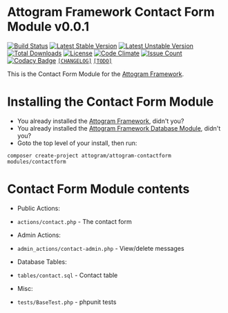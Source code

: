 # Attogram Framework Contact Form Module v0.0.1

[![Build Status](https://travis-ci.org/attogram/attogram-contactform.svg?branch=master)](https://travis-ci.org/attogram/attogram-contactform)
[![Latest Stable Version](https://poser.pugx.org/attogram/attogram-contactform/v/stable)](https://packagist.org/packages/attogram/attogram-contactform)
[![Latest Unstable Version](https://poser.pugx.org/attogram/attogram-contactform/v/unstable)](https://packagist.org/packages/attogram/attogram-contactform)
[![Total Downloads](https://poser.pugx.org/attogram/attogram-contactform/downloads)](https://packagist.org/packages/attogram/attogram-contactform)
[![License](https://poser.pugx.org/attogram/attogram-contactform/license)](https://github.com/attogram/attogram-contactform/blob/master/LICENSE.md)
[![Code Climate](https://codeclimate.com/github/attogram/attogram-contactform/badges/gpa.svg)](https://codeclimate.com/github/attogram/attogram-contactform)
[![Issue Count](https://codeclimate.com/github/attogram/attogram-contactform/badges/issue_count.svg)](https://codeclimate.com/github/attogram/attogram-contactform)
[![Codacy Badge](https://api.codacy.com/project/badge/Grade/ccc7d8a823254176bed3976cfa3bb2a6)](https://www.codacy.com/app/attogram-project/attogram-contactform?utm_source=github.com&amp;utm_medium=referral&amp;utm_content=attogram/attogram-contactform&amp;utm_campaign=Badge_Grade)
[`[CHANGELOG]`](https://github.com/attogram/attogram-contactform/blob/master/CHANGELOG.md)
[`[TODO]`](https://github.com/attogram/attogram-contactform/blob/master/TODO.md)

This is the Contact Form Module for the [Attogram Framework](https://github.com/attogram/attogram).

# Installing the Contact Form Module
* You already installed the [Attogram Framework](https://github.com/attogram/attogram), didn't you?
* You already installed the [Attogram Framework Database Module](https://github.com/attogram/attogram-database), didn't you?
* Goto the top level of your install, then run:
```
composer create-project attogram/attogram-contactform modules/contactform
```

# Contact Form Module contents

* Public Actions:
 * `actions/contact.php` - The contact form

* Admin Actions:
 * `admin_actions/contact-admin.php` - View/delete messages

* Database Tables:
 * `tables/contact.sql` - Contact  table

* Misc:
 * `tests/BaseTest.php` - phpunit tests
